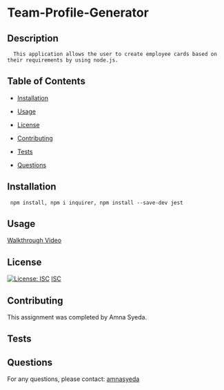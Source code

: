   # Team-Profile-Generator
      
  ## Description
      This application allows the user to create employee cards based on their requirements by using node.js. 

  ## Table of Contents
  * [Installation](#installation)
  * [Usage](#usage)
     
  * [License](#license)
  
  * [Contributing](#contributing)
  * [Tests](#tests)
  * [Questions](#questions)

  ## Installation
     npm install, npm i inquirer, npm install --save-dev jest

  ## Usage
   [Walkthrough Video]()

  ## License
        
[![License: ISC](https://img.shields.io/badge/License-ISC-blue.svg)](https://opensource.org/licenses/ISC)
[ISC](https://www.isc.org/licenses/)
   
  ## Contributing

  This assignment was completed by Amna Syeda.


  ## Tests



  ## Questions
For any questions, please contact: [amnasyeda](https://github.com/amnasyeda)